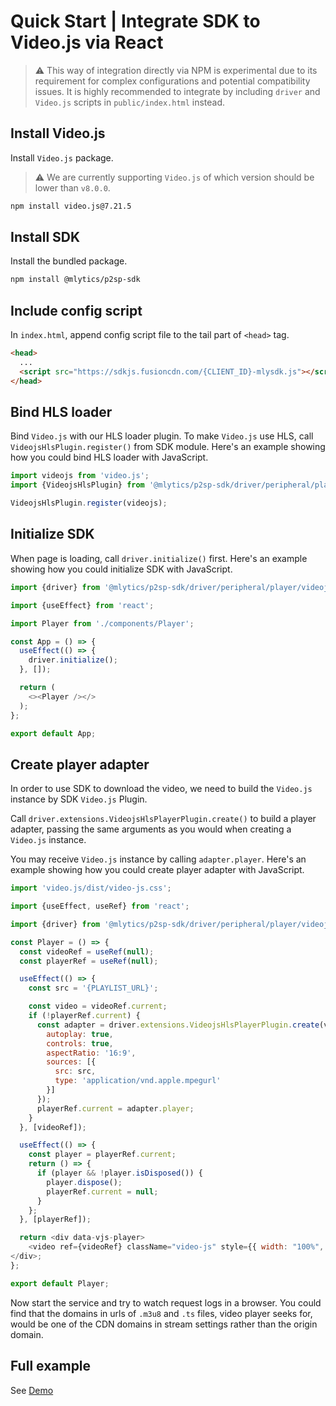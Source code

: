 # Quick Start | Integrate SDK to Video.js via React

> ⚠️ This way of integration directly via NPM is experimental due to its requirement for complex configurations and potential compatibility issues. It is highly recommended to integrate by including `driver` and `Video.js` scripts in `public/index.html` instead.

## Install Video.js

Install `Video.js` package.

> ⚠️ We are currently supporting `Video.js` of which version should be lower than `v8.0.0`.

```bash
npm install video.js@7.21.5
```

## Install SDK

Install the bundled package.

```bash
npm install @mlytics/p2sp-sdk
```

## Include config script

In `index.html`, append config script file to the tail part of `<head>` tag.

```html
<head>
  ...
  <script src="https://sdkjs.fusioncdn.com/{CLIENT_ID}-mlysdk.js"></script>
</head>
```

## Bind HLS loader

Bind `Video.js` with our HLS loader plugin. To make `Video.js` use HLS, call `VideojsHlsPlugin.register()` from SDK module. Here's an example showing how you could bind HLS loader with JavaScript.

```javascript
import videojs from 'video.js';
import {VideojsHlsPlugin} from '@mlytics/p2sp-sdk/driver/peripheral/player/videojs/streaming/hls/bundle';

VideojsHlsPlugin.register(videojs);
```

## Initialize SDK

When page is loading, call `driver.initialize()` first. Here's an example showing how you could initialize SDK with JavaScript.

```javascript
import {driver} from '@mlytics/p2sp-sdk/driver/peripheral/player/videojs/streaming/hls/bundle';

import {useEffect} from 'react';

import Player from './components/Player';

const App = () => {
  useEffect(() => {
    driver.initialize();
  }, []);

  return (
    <><Player /></>
  );
};

export default App;
```

## Create player adapter

In order to use SDK to download the video, we need to build the `Video.js` instance by SDK `Video.js` Plugin.

Call `driver.extensions.VideojsHlsPlayerPlugin.create()` to build a player adapter, passing the same arguments as you would when creating a `Video.js` instance.

You may receive `Video.js` instance by calling `adapter.player`. Here's an example showing how you could create player adapter with JavaScript.

```javascript
import 'video.js/dist/video-js.css';

import {useEffect, useRef} from 'react';

import {driver} from '@mlytics/p2sp-sdk/driver/peripheral/player/videojs/streaming/hls/bundle';

const Player = () => {
  const videoRef = useRef(null);
  const playerRef = useRef(null);

  useEffect(() => {
    const src = '{PLAYLIST_URL}';

    const video = videoRef.current;
    if (!playerRef.current) {
      const adapter = driver.extensions.VideojsHlsPlayerPlugin.create(video, {
        autoplay: true,
        controls: true,
        aspectRatio: '16:9',
        sources: [{
          src: src,
          type: 'application/vnd.apple.mpegurl'
        }]
      });
      playerRef.current = adapter.player;
    }
  }, [videoRef]);

  useEffect(() => {
    const player = playerRef.current;
    return () => {
      if (player && !player.isDisposed()) {
        player.dispose();
        playerRef.current = null;
      }
    };
  }, [playerRef]);

  return <div data-vjs-player>
    <video ref={videoRef} className="video-js" style={{ width: "100%", maxWidth: "500px" }} />
</div>;
};

export default Player;
```

Now start the service and try to watch request logs in a browser. You could find that the domains in urls of `.m3u8` and `.ts` files, video player seeks for, would be one of the CDN domains in stream settings rather than the origin domain.

## Full example

See [Demo](https://github.com/mlytics/mly-stream-sdk-guide/tree/main/Web%20SDK/Player%20Integrations/Video.js/React/npm)
